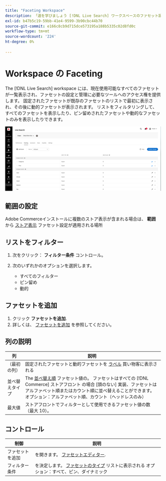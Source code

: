 ```yaml
---
title: "Faceting Workspace"
description: 「道を学びましょう [!DNL Live Search] ワークスペースのファセット設定」
exl-id: b47b5c19-59bb-41e4-9599-3b90cbc44b70
source-git-commit: e166c8cb9d715dce573195a188b5335c02d8fd0c
workflow-type: tm+mt
source-wordcount: '224'
ht-degree: 0%

---
```


# Workspace の Faceting

The [!DNL Live Search] workspace には、現在使用可能なすべてのファセットが一覧表示され、ファセットの設定と管理に必要なツールへのアクセス権を提供します。 固定されたファセットが既存のファセットのリストで最初に表示され、その後に動的ファセットが表示されます。 リストをフィルタリングして、すべてのファセットを表示したり、ピン留めされたファセットや動的なファセットのみを表示したりできます。

![ワークスペースの Faceting](assets/faceting-workspace.png)

## 範囲の設定

Adobe Commerceインストールに複数のストア表示が含まれる場合は、 **範囲** から [ストア表示](https://experienceleague.adobe.com/docs/commerce-admin/start/setup/websites-stores-views.html#scope-settings) ファセット設定が適用される場所

## リストをフィルター

1. 次をクリック： **フィルター条件** コントロール。
1. 次のいずれかのオプションを選択します。

   * すべてのフィルター
   * ピン留め
   * 動的

## ファセットを追加

1. クリック **ファセットを追加**.
1. 詳しくは、 [ファセットを追加](facets-add.md) を参照してください。

## 列の説明

| 列 | 説明 |
|--- |--- |
| （最初の列） | 固定されたファセットと動的ファセットを [ラベル](facets-type.md) 買い物客に表示される |
| 並べ替えタイプ | The [並べ替え順](facets-type.md) ファセット値の。 ファセットはすべての [!DNL Commerce] ストアフロント の場合 [頭のない] 実装、ファセットはアルファベット順またはカウント順に並べ替えることができます。 オプション：アルファベット順、カウント（ヘッドレスのみ） |
| 最大値 | ストアフロントでフィルターとして使用できるファセット値の数（最大 10）。 |

## コントロール

| 制御 | 説明 |
|--- |--- |
| ファセットを追加 | を開きます。 [ファセットエディター](facets-add.md). |
| フィルター条件 | を決定します。 [ファセットのタイプ](facets-type.md) リストに表示される オプション：すべて、ピン、ダイナミック |
